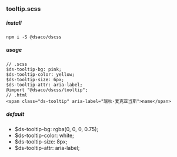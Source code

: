 ### tooltip.scss
##### install
```
npm i -S @dsaco/dscss
```
##### usage
```
// .scss
$ds-tooltip-bg: pink;
$ds-tooltip-color: yellow;
$ds-tooltip-size: 6px;
$ds-tooltip-attr: aria-label;
@import "@dsaco/dscss/tooltip";
// .html
<span class="ds-tooltip" aria-label="瑞秋·麦克亚当斯">name</span>
```
##### default
- $ds-tooltip-bg: rgba(0, 0, 0, 0.75);
- $ds-tooltip-color: white;
- $ds-tooltip-size: 8px;
- $ds-tooltip-attr: aria-label;